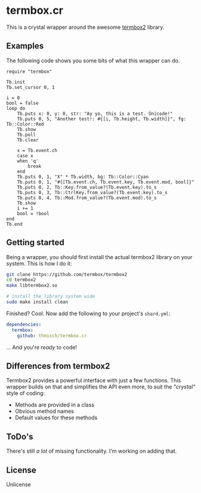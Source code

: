 # termbox.cr
This is a crystal wrapper around the awesome [termbox2](https://github.com/termbox/termbox2) library.

## Examples
The following code shows you some bits of what this wrapper can do.

```crystal
require "termbox"

Tb.init
Tb.set_cursor 0, 1

i = 0
bool = false
loop do
    Tb.puts x: 0, y: 0, str: "Ay yo, this is a test. Ünicode!"
    Tb.puts 0, 5, "Another test!: #{[i, Tb.height, Tb.width]}", fg: Tb::Color::Red
    Tb.show
    Tb.poll
    Tb.clear

    x = Tb.event.ch
    case x
    when 'q'
        break
    end
    Tb.puts 0, 1, "X" * Tb.width, bg: Tb::Color::Cyan
    Tb.puts 0, 1, "#{[Tb.event.ch, Tb.event.key, Tb.event.mod, bool]}"
    Tb.puts 0, 2, Tb::Key.from_value?(Tb.event.key).to_s
    Tb.puts 0, 3, Tb::CtrlKey.from_value?(Tb.event.key).to_s
    Tb.puts 0, 4, Tb::Mod.from_value?(Tb.event.mod).to_s
    Tb.show
    i += 1
    bool = !bool
end
Tb.end
```

## Getting started
Being a wrapper, you should first install the actual termbox2 library on your
system. This is how I do it:

```sh
git clone https://github.com/termbox/termbox2
cd termbox2
make libtermbox2.so

# install the library system wide
sudo make install clean
```

Finished? Cool. Now add the following to your project's `shard.yml`: 

```yaml
dependencies:
  termbox:
    github: thmisch/termbox.cr
```

… And you're *ready* to code!

## Differences from termbox2
Termbox2 provides a powerful interface with just a few functions.
This wrapper builds on that and simplifies the API even more, to suit the
*"crystal"* style of coding:

- Methods are provided in a class
- Obvious method names
- Default values for these methods

## ToDo's
There's still *a lot* of missing functionality. I'm working on adding that.

## License
Unlicense

